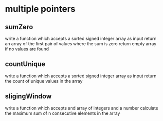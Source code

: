 # multiple pointers

## sumZero

write a function which accepts a sorted signed integer array as input
return an array of the first pair of values where the sum is zero
return empty array if no values are found

## countUnique

write a function which accepts a sorted signed integer array as input
return the count of unique values in the array

## sligingWindow

write a function which accepts and array of integers and a number
calculate the maximum sum of n consecutive elements in the array
